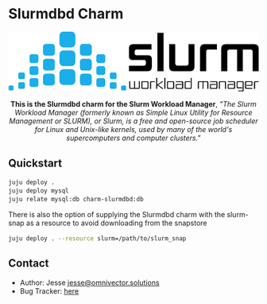 # Slurmdbd Charm


![alt text](.github/slurm.png)

<p align="center"><b>This is the Slurmdbd charm for the Slurm Workload Manager</b>, <i>"The Slurm Workload Manager (formerly known as Simple Linux Utility for Resource Management or SLURM), or Slurm, is a free and open-source job scheduler for Linux and Unix-like kernels, used by many of the world's supercomputers and computer clusters."</i></p>

Quickstart
----------


```bash
juju deploy .
juju deploy mysql
juju relate mysql:db charm-slurmdbd:db
```
There is also the option of supplying the Slurmdbd charm with the slurm-snap as a resource to avoid downloading from the snapstore

```bash
juju deploy . --resource slurm=/path/to/slurm_snap
```

Contact
-------
 - Author: Jesse <jesse@omnivector.solutions>
 - Bug Tracker: [here](https://github.com/omnivector-solutions/charm-slurmdbd)
